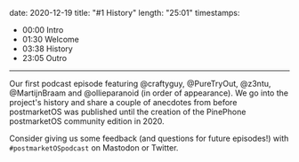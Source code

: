 date: 2020-12-19
title: "#1 History"
length: "25:01"
timestamps:
  - 00:00 Intro
  - 01:30 Welcome
  - 03:38 History
  - 23:05 Outro
---

Our first podcast episode featuring @craftyguy, @PureTryOut, @z3ntu,
@MartijnBraam and @ollieparanoid (in order of appearance). We go into the
project's history and share a couple of anecdotes from before postmarketOS was
published until the creation of the PinePhone postmarketOS community edition in
2020.

Consider giving us some feedback (and questions for future episodes!) with
`#postmarketOSpodcast` on Mastodon or Twitter.
